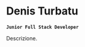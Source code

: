# Denis Turbatu

**`Junior Full Stack Developer`**

Descrizione.

<p align="left">
  <a href="https://www.linkedin.com/in/denis-turbatu-573388303/" title="Linkedin"></a>
  <a href="" title="X (Twitter)"></a>
  <a href="" title="Linkedin"></a>
  
</p>
